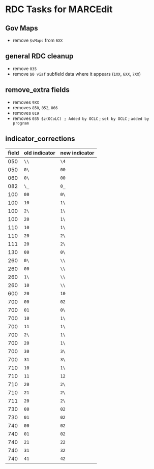 # RDC Tasks for MARCEdit

## Gov Maps

- remove `$vMaps` from `6XX`

## general RDC cleanup

- remove `035`
- remove  `$0 viaf` subfield data where it appears (`1XX`, `6XX`, `7XX`)

## remove_extra fields

- removes `9XX`
- removes `850`, `852`, `866`
- removes `019`
- removes `035 $z(OCoLC) ; Added by OCLC` ; `set by OCLC` ; `added by program`

## indicator_corrections

| field | old indicator | new indicator |
|---|---|---|
| 050 | `\\` | `\4` |
| 050 | `0\` | `00` |
| 060 | `0\` | `00` |
| 082 | `\_` | `0_` |
| 100 | `00` | `0\` |
| 100 | `10` | `1\` |
| 100 | `2\` | `1\` |
| 100 | `20` | `1\` |
| 110 | `10` | `1\` |
| 110 | `20` | `2\` |
| 111 | `20` | `2\` |
| 130 | `00` | `0\` |
| 260 | `0\` | `\\` |
| 260 | `00` | `\\` |
| 260 | `1\` | `\\` |
| 260 | `10` | `\\` |
| 600 | `20` | `10` |
| 700 | `00` | `02` |
| 700 | `01` | `0\` |
| 700 | `10` | `1\` |
| 700 | `11` | `1\` |
| 700 | `2\` | `1\` |
| 700 | `20` | `1\` |
| 700 | `30` | `3\` |
| 700 | `31` | `3\` |
| 710 | `10` | `1\` |
| 710 | `11` | `12` |
| 710 | `20` | `2\` |
| 710 | `21` | `2\` |
| 711 | `20` | `2\` |
| 730 | `00` | `02` |
| 730 | `01` | `02` |
| 740 | `00` | `02` |
| 740 | `01` | `02` |
| 740 | `21` | `22` |
| 740 | `31` | `32` |
| 740 | `41` | `42` |
